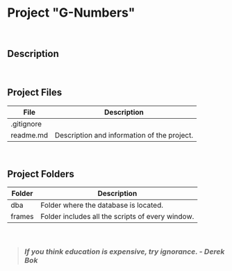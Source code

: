 # Project "G-Numbers"
<br>

## Description
<br>

## Project Files
| File       | Description                                 |
| ---------- | ------------------------------------------- |
| .gitignore |                                             |
| readme.md  | Description and information of the project. |
<br>

## Project Folders
| Folder | Description                                      |
| ------ | ------------------------------------------------ |
| dba    | Folder where the database is located.            |
| frames | Folder includes all the scripts of every window. |
<br>

> ### ***If you think education is expensive, try ignorance. - Derek Bok***
